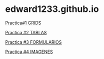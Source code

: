# edward1233.github.io
<p>
<a href="https://edward1233.github.io/practica1.html">Practica#1 GRIDS</a> 
</p>
<p>
<a href="https://edward1233.github.io/practica2.html">Practica #2 TABLAS</a>
  </p>
<p>
<a href="https://edward1233.github.io/practica3.html">Practica #3 FORMULARIOS</a>
  </p>
  <p>
<a href="https://edward1233.github.io/practica4.html">Practica #4 IMAGENES</a>
  </p>
  
  


